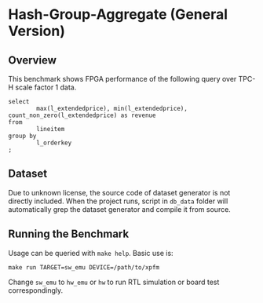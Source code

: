 # Hash-Group-Aggregate (General Version)

## Overview

This benchmark shows FPGA performance of the following query over TPC-H scale factor 1 data.

```
select
        max(l_extendedprice), min(l_extendedprice), count_non_zero(l_extendedprice) as revenue
from
        lineitem
group by
        l_orderkey
;

```

## Dataset

Due to unknown license, the source code of dataset generator is not directly included.
When the project runs, script in `db_data` folder will automatically grep the dataset generator
and compile it from source.

## Running the Benchmark

Usage can be queried with `make help`. Basic use is:

```
make run TARGET=sw_emu DEVICE=/path/to/xpfm
```

Change `sw_emu` to `hw_emu` or `hw` to run RTL simulation or board test correspondingly.
